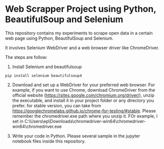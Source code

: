 # Web Scrapper Project using  Python, BeautifulSoup and Selenium
This repository contains my experiments to scrape open data in a certain web page using Python, BeautifulSoup and Selenium. 

It involves Selenium WebDriver and a web browser driver like ChromeDriver. 

The steps are follow:

1. Install Selenium  and  beautifulsoup
```
pip install selenium beautifulsoup4
```

2. Download and set up a WebDriver for your preferred web browser. For example, if you want to use Chrome, download ChromeDriver from the official website (https://sites.google.com/chromium.org/driver/), unzip the executable, and install it in your project folder or any directory you prefer.
for stable version, you can take from https://googlechromelabs.github.io/chrome-for-testing/#stable. Please remember the chromedriver.exe path where you unzip it. FOr example, I set in C:\Users\ep\Downloads\chromedriver-win64\chromedriver-win64\chromedriver.exe

3. Write your code in Python. Please several sample in the jupyter notebook files inside this repository.



